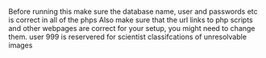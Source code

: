 Before running this make sure the database name, user and passwords etc is correct in all of the phps
Also make sure that the url links to php scripts and other webpages are correct for your setup, you might need to change them.
user 999 is reservered for scientist classifcations of unresolvable images